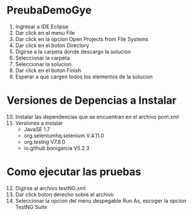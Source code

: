 # PreubaDemoGye
1. Ingresar a IDE Eclipse
2. Dar click en el menu File
3. Dar click en la opcion Open Projects from File Systems
4. Dar click en el boton Directory
5. Digirse a la carpeta donde descargo la solucion
6. Seleccionar la carpeta
7. Seleccionar la solucion
8. Dar click en el boton Finish
9. Esperar a que cargen todos los elementos de la solucion
# Versiones de Depencias a Instalar
10. Instalar las dependencias que se encuentran en el archivo pom.xml
11. Versiones a instalar
	* JavaSE 1.7
	* org.seleniumhq.selenium V.4.11.0
   	* org.testng V7.8.0
   	* io.github.bonigarcia V5.2.3
# Como ejecutar las pruebas
12. Digirse al archivo testNG.xml
13. Dar click boton derecho sobre el archivo
14. Seleccionar la opcion del menu despegable Run As, escoger la opcion TestNG Suite
